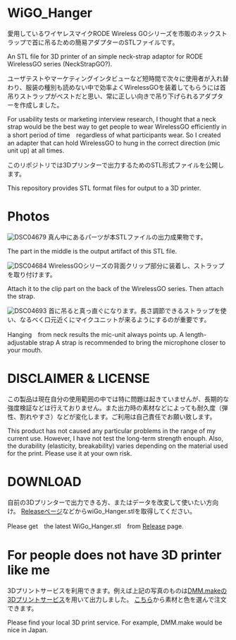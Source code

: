 # WiGO_Hanger
愛用しているワイヤレスマイクRODE Wireless GOシリーズを市販のネックストラップで首に吊るための簡易アダプターのSTLファイルです。

An STL file for 3D printer of an simple neck-strap adaptor for RODE WirelessGO series (NeckStrapGO?).

ユーザテストやマーケティングインタビューなど短時間で次々に使用者が入れ替わり、服装の種別も読めない中で効率よくWirelessGOを装着してもらうには首吊りストラップがベストだと思い、常に正しい向きで吊り下げられるアダプターを作成しました。

For usability tests or marketing interview research, I thought that a neck strap would be the best way to get people to wear WirelessGO efficiently in a short period of time　regardless of what participants wear. So I created an adapter that can hold WirelessGO to hung in the correct direction (mic unit up) at all times.

このリポジトリでは3Dプリンターで出力するためのSTL形式ファイルを公開します。　　

This repository provides STL format files for output to a 3D printer.

# Photos
![DSC04679](https://user-images.githubusercontent.com/946147/148694987-6bcc6ba0-e3c5-49a1-832f-a86931a9a861.jpg)
真ん中にあるパーツが本STLファイルの出力成果物です。　　

The part in the middle is the output artifact of this STL file.


![DSC04684](https://user-images.githubusercontent.com/946147/148694998-86d3f3d3-155a-44ee-8abf-d61b7c4ab05b.jpg)
WirelessGOシリーズの背面クリップ部分に装着し、ストラップを取り付けます。　　

Attach it to the clip part on the back of the WirelessGO series. Then attach the strap.


![DSC04693](https://user-images.githubusercontent.com/946147/148694995-f49bd7d8-2f18-4817-8c11-ca3c20c9f173.jpg)
首に吊ると真っ直ぐになります。長さ調節できるストラップを使い、なるべく口元近くにマイクユニットが来るようにするのが重要です。　　

Hanging　from neck results the mic-unit always points up. A length-adjustable strap A strap is recommended to bring the microphone closer to your mouth.

# DISCLAIMER & LICENSE
この製品は現在自分の使用範囲の中では特に問題は起きていませんが、長期的な強度検証などは行えておりません。また出力時の素材などによっても耐久度（弾性、割れやすさ）などが変化します。ご利用は自己責任でお願い致します。

This product has not caused any particular problems in the range of my current use. However, I have not test the long-term strength enouph. Also, the durability (elasticity, breakability) varies depending on the material used for the print. Please use it at your own risk.

# DOWNLOAD
自前の3Dプリンターで出力できる方、またはデータを改変して使いたい方向け。
[Releaseページ](https://github.com/do-gugan/WiGO_Hanger/releases)などからwiGo_Hanger.stlを取得してください。

Please get　the latest WiGo_Hanger.stl　from [Release](https://github.com/do-gugan/WiGO_Hanger/releases) page.

# For people does not have 3D printer like me
3Dプリントサービスを利用できます。例えば上記の写真のものは[DMM.makeの3Dプリントサービス](https://make.dmm.com/print/)を用いて出力しました。
[こちら](https://make.dmm.com/item/1388403/)から素材と色を選んで注文できます。

Please find your local 3D print service. For example, DMM.make would be nice in Japan.

